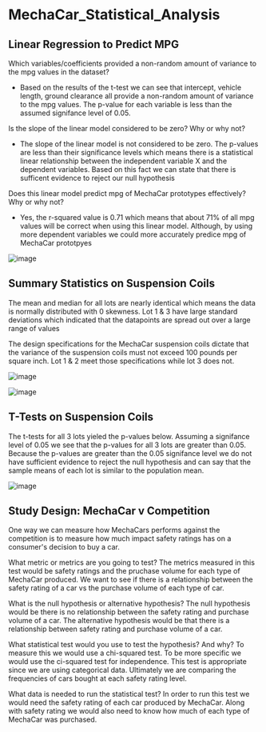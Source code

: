 # MechaCar_Statistical_Analysis

## Linear Regression to Predict MPG
Which variables/coefficients provided a non-random amount of variance to the mpg values in the dataset?
   
   * Based on the results of the t-test we can see that intercept, vehicle length, ground clearance all provide a non-random amount of variance to the mpg values. The p-value for each variable is less than the assumed signifance level of 0.05.

Is the slope of the linear model considered to be zero? Why or why not?
   
   * The slope of the linear model is not considered to be zero. The p-values are less than their significance levels which means there is a statistical linear relationship between the independent variable X and the dependent variables. Based on this fact we can state that there is sufficent evidence to reject our null hypothesis

Does this linear model predict mpg of MechaCar prototypes effectively? Why or why not?
   
   * Yes, the r-squared value is 0.71 which means that about 71% of all mpg values will be correct when using this linear model. Although, by using more dependent variables we could more accurately predice mpg of MechaCar prototpyes

![image](https://user-images.githubusercontent.com/67936161/97669860-443dda00-1a42-11eb-8c36-620e43a4fb98.png)

## Summary Statistics on Suspension Coils
The mean and median for all lots are nearly identical which means the data is normally distributed with 0 skewness. Lot 1 & 3 have large standard deviations which indicated that the datapoints are spread out over a large range of values

The design specifications for the MechaCar suspension coils dictate that the variance of the suspension coils must not exceed 100 pounds per square inch. Lot 1 & 2 meet those specifications while lot 3 does not.

![image](https://user-images.githubusercontent.com/67936161/97669879-4ef86f00-1a42-11eb-9a9e-7f3167655ce7.png)

![image](https://user-images.githubusercontent.com/67936161/97669871-49028e00-1a42-11eb-8206-8a7d910fb971.png)

## T-Tests on Suspension Coils
The t-tests for all 3 lots yieled the p-values below. Assuming a signifance level of 0.05 we see that the p-values for all 3 lots are greater than 0.05. Because the p-values are greater than the 0.05 signifance level we do not have sufficient evidence to reject the null hypothesis and can say that the sample means of each lot is similar to the population mean.

![image](https://user-images.githubusercontent.com/67936161/97669889-53bd2300-1a42-11eb-9d11-972617ab0950.png)

## Study Design: MechaCar v Competition
One way we can measure how MechaCars performs against the competition is to measure how much impact safety ratings has on a consumer's decision to buy a car.

What metric or metrics are you going to test?
The metrics measured in this test would be safety ratings and the pruchase volume for each type of MechaCar produced. We want to see if there is a relationship between the safety rating of a car vs the purchase volume of each type of car.

What is the null hypothesis or alternative hypothesis?
The null hypothesis would be there is no relationship between the safety rating and purchase volume of a car. The alternative hypothesis would be that there is a relationship between safety rating and purchase volume of a car.

What statistical test would you use to test the hypothesis? And why?
To measure this we would use a chi-squared test. To be more specific we would use the ci-squared test for independence. This test is appropriate since we are using categorical data. Ultimately we are comparing the frequencies of cars bought at each safety rating level.

What data is needed to run the statistical test?
In order to run this test we would need the safety rating of each car produced by MechaCar. Along with safety rating we would also need to know how much of each type of MechaCar was purchased.
